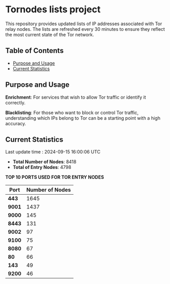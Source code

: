 # Tornodes lists project

This repository provides updated lists of IP addresses associated with Tor relay nodes. The lists are refreshed every 30 minutes to ensure they reflect the most current state of the Tor network.

## Table of Contents

- [Purpose and Usage](#purpose-and-usage)
- [Current Statistics](#current-statistics)


## Purpose and Usage

**Enrichment**: For services that wish to allow Tor traffic or identify it correctly.

**Blacklisting**: For those who want to block or control Tor traffic, understanding which IPs belong to Tor can be a starting point with a high accuracy.

## Current Statistics

Last update time : 2024-09-15 16:00:06 UTC

- **Total Number of Nodes**: 8418
- **Total of Entry Nodes**: 4798

**TOP 10 PORTS USED FOR TOR ENTRY NODES**

| **Port** | **Number of Nodes** |
|------|-----------------|
| **443**   | 1645  |
| **9001**   | 1437  |
| **9000**   | 145  |
| **8443**   | 131  |
| **9002**   | 97  |
| **9100**   | 75  |
| **8080**   | 67  |
| **80**   | 66  |
| **143**   | 49  |
| **9200**   | 46  |

